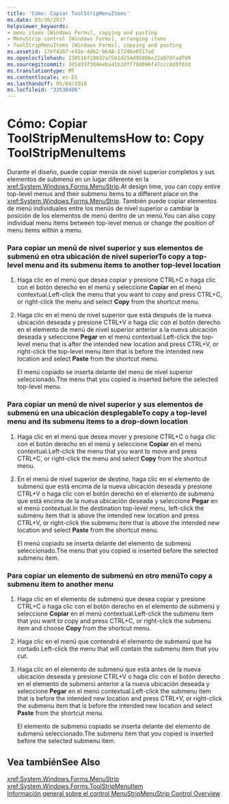 ```yaml
---
title: 'Cómo: Copiar ToolStripMenuItems'
ms.date: 03/30/2017
helpviewer_keywords:
- menu items [Windows Forms], copying and pasting
- MenuStrip control [Windows Forms], arranging items
- ToolStripMenuItems [Windows Forms], copying and pasting
ms.assetid: 17ef4207-e92e-4db2-b648-27246e6517ad
ms.openlocfilehash: 238516f18037a75b1d254d95086e22a970fadf09
ms.sourcegitcommit: 3d5d33f384eeba41b2dff79d096f47ccc8d8f03d
ms.translationtype: MT
ms.contentlocale: es-ES
ms.lasthandoff: 05/04/2018
ms.locfileid: "33530486"
---
```

# <a name="how-to-copy-toolstripmenuitems"></a><span data-ttu-id="f4e66-102">Cómo: Copiar ToolStripMenuItems</span><span class="sxs-lookup"><span data-stu-id="f4e66-102">How to: Copy ToolStripMenuItems</span></span>
<span data-ttu-id="f4e66-103">Durante el diseño, puede copiar menús de nivel superior completos y sus elementos de submenú en un lugar diferente en la <xref:System.Windows.Forms.MenuStrip>.</span><span class="sxs-lookup"><span data-stu-id="f4e66-103">At design time, you can copy entire top-level menus and their submenu items to a different place on the <xref:System.Windows.Forms.MenuStrip>.</span></span> <span data-ttu-id="f4e66-104">También puede copiar elementos de menú individuales entre los menús de nivel superior o cambiar la posición de los elementos de menú dentro de un menú.</span><span class="sxs-lookup"><span data-stu-id="f4e66-104">You can also copy individual menu items between top-level menus or change the position of menu items within a menu.</span></span>  
  
### <a name="to-copy-a-top-level-menu-and-its-submenu-items-to-another-top-level-location"></a><span data-ttu-id="f4e66-105">Para copiar un menú de nivel superior y sus elementos de submenú en otra ubicación de nivel superior</span><span class="sxs-lookup"><span data-stu-id="f4e66-105">To copy a top-level menu and its submenu items to another top-level location</span></span>  
  
1.  <span data-ttu-id="f4e66-106">Haga clic en el menú que desea copiar y presione CTRL+C o haga clic con el botón derecho en el menú y seleccione **Copiar** en el menú contextual.</span><span class="sxs-lookup"><span data-stu-id="f4e66-106">Left-click the menu that you want to copy and press CTRL+C, or right-click the menu and select **Copy** from the shortcut menu.</span></span>  
  
2.  <span data-ttu-id="f4e66-107">Haga clic en el menú de nivel superior que está después de la nueva ubicación deseada y presione CTRL+V o haga clic con el botón derecho en el elemento de menú de nivel superior anterior a la nueva ubicación deseada y seleccione **Pegar** en el menú contextual.</span><span class="sxs-lookup"><span data-stu-id="f4e66-107">Left-click the top-level menu that is after the intended new location and press CTRL+V, or right-click the top-level menu item that is before the intended new location and select **Paste** from the shortcut menu.</span></span>  
  
     <span data-ttu-id="f4e66-108">El menú copiado se inserta delante del menú de nivel superior seleccionado.</span><span class="sxs-lookup"><span data-stu-id="f4e66-108">The menu that you copied is inserted before the selected top-level menu.</span></span>  
  
### <a name="to-copy-a-top-level-menu-and-its-submenu-items-to-a-drop-down-location"></a><span data-ttu-id="f4e66-109">Para copiar un menú de nivel superior y sus elementos de submenú en una ubicación desplegable</span><span class="sxs-lookup"><span data-stu-id="f4e66-109">To copy a top-level menu and its submenu items to a drop-down location</span></span>  
  
1.  <span data-ttu-id="f4e66-110">Haga clic en el menú que desea mover y presione CTRL+C o haga clic con el botón derecho en el menú y seleccione **Copiar** en el menú contextual.</span><span class="sxs-lookup"><span data-stu-id="f4e66-110">Left-click the menu that you want to move and press CTRL+C, or right-click the menu and select **Copy** from the shortcut menu.</span></span>  
  
2.  <span data-ttu-id="f4e66-111">En el menú de nivel superior de destino, haga clic en el elemento de submenú que está encima de la nueva ubicación deseada y presione CTRL+V o haga clic con el botón derecho en el elemento de submenú que está encima de la nueva ubicación deseada y seleccione **Pegar** en el menú contextual.</span><span class="sxs-lookup"><span data-stu-id="f4e66-111">In the destination top-level menu, left-click the submenu item that is above the intended new location and press CTRL+V, or right-click the submenu item that is above the intended new location and select **Paste** from the shortcut menu.</span></span>  
  
     <span data-ttu-id="f4e66-112">El menú copiado se inserta delante del elemento de submenú seleccionado.</span><span class="sxs-lookup"><span data-stu-id="f4e66-112">The menu that you copied is inserted before the selected submenu item.</span></span>  
  
### <a name="to-copy-a-submenu-item-to-another-menu"></a><span data-ttu-id="f4e66-113">Para copiar un elemento de submenú en otro menú</span><span class="sxs-lookup"><span data-stu-id="f4e66-113">To copy a submenu item to another menu</span></span>  
  
1.  <span data-ttu-id="f4e66-114">Haga clic en el elemento de submenú que desea copiar y presione CTRL+C o haga clic con el botón derecho en el elemento de submenú y seleccione **Copiar** en el menú contextual.</span><span class="sxs-lookup"><span data-stu-id="f4e66-114">Left-click the submenu item that you want to copy and press CTRL+C, or right-click the submenu item and choose **Copy** from the shortcut menu.</span></span>  
  
2.  <span data-ttu-id="f4e66-115">Haga clic en el menú que contendrá el elemento de submenú que ha cortado.</span><span class="sxs-lookup"><span data-stu-id="f4e66-115">Left-click the menu that will contain the submenu item that you cut.</span></span>  
  
3.  <span data-ttu-id="f4e66-116">Haga clic en el elemento de submenú que está antes de la nueva ubicación deseada y presione CTRL+V o haga clic con el botón derecho en el elemento de submenú anterior a la nueva ubicación deseada y seleccione **Pegar** en el menú contextual.</span><span class="sxs-lookup"><span data-stu-id="f4e66-116">Left-click the submenu item that is before the intended new location and press CTRL+V, or right-click the submenu item that is before the intended new location and select **Paste** from the shortcut menu.</span></span>  
  
     <span data-ttu-id="f4e66-117">El elemento de submenú copiado se inserta delante del elemento de submenú seleccionado.</span><span class="sxs-lookup"><span data-stu-id="f4e66-117">The submenu item that you copied is inserted before the selected submenu item.</span></span>  
  
## <a name="see-also"></a><span data-ttu-id="f4e66-118">Vea también</span><span class="sxs-lookup"><span data-stu-id="f4e66-118">See Also</span></span>  
 <xref:System.Windows.Forms.MenuStrip>  
 <xref:System.Windows.Forms.ToolStripMenuItem>  
 [<span data-ttu-id="f4e66-119">Información general sobre el control MenuStrip</span><span class="sxs-lookup"><span data-stu-id="f4e66-119">MenuStrip Control Overview</span></span>](../../../../docs/framework/winforms/controls/menustrip-control-overview-windows-forms.md)
